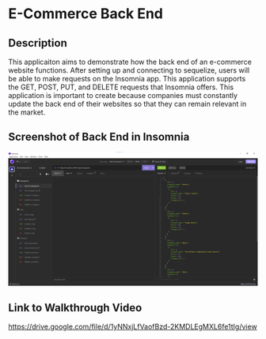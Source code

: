 # E-Commerce Back End

## Description

This applicaiton aims to demonstrate how the back end of an e-commerce website functions. After setting up and connecting to sequelize, users will be able to make requests on the Insomnia app. This application supports the GET, POST, PUT, and DELETE requests that Insomnia offers. This application is important to create because companies must constantly update the back end of their websites so that they can remain relevant in the market.

## Screenshot of Back End in Insomnia

![Alt text](image.png)

## Link to Walkthrough Video

https://drive.google.com/file/d/1yNNxjLfVaofBzd-2KMDLEgMXL6fe1tIg/view
